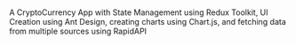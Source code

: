 ###
A CryptoCurrency App with State Management using Redux Toolkit, UI Creation using Ant Design, creating charts using Chart.js, and fetching data from multiple sources using RapidAPI
